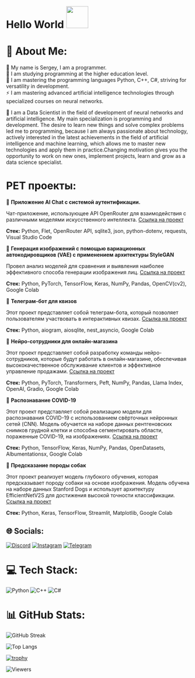 <h1>
  Hello World
  <img src="https://media.giphy.com/media/v1.Y2lkPTc5MGI3NjExM3pmb2hiajlib3c3amt6ZDhwdjF0YnlvbGhzcHJzeHMwNm5lMW9vZSZlcD12MV9pbnRlcm5hbF9naWZfYnlfaWQmY3Q9Zw/bcKmIWkUMCjVm/giphy.gif" width="60px"/>
</h1>

# 🧾  About Me: 
🔭 My name is Sergey, I am a programmer.<br>
🌱 I am studying programming at the higher education level.<br>
💬 I am mastering the programming languages ​​Python, C++, C#, striving for versatility in development.<br>
⚡ I am mastering advanced artificial intelligence technologies through specialized courses on neural networks.<br>

💫 I am a Data Scientist in the field of development of neural networks and artificial intelligence. My main specialization is programming and development. The desire to learn new things and solve complex problems led me to programming, because I am always passionate about technology, actively interested in the latest achievements in the field of artificial intelligence and machine learning, which allows me to master new technologies and apply them in practice.Changing motivation gives you the opportunity to work on new ones, implement projects, learn and grow as a data science specialist.

# PET проекты:
📌 **Приложение AI Chat с системой аутентификации.**

Чат-приложение, использующее API OpenRouter для взаимодействия с различными моделями искусственного интеллекта. [Ссылка на проект](https://github.com/sromanov103/ChatApplication)

**Стек:** Python, Flet, OpenRouter API, sqlite3, json, python-dotenv, requests, Visual Studio Code

📌 **Генерация изображений с помощью вариационных автокодировщиков (VAE) с применением архитектуры StyleGAN**

Провел анализ моделей для сравнения и выявления наиболее эффективного способа генерации изображения лиц. [Ссылка на проект](https://github.com/sromanov103/face_generation)

**Стек:** Python, PyTorch, TensorFlow, Keras, NumPy, Pandas, OpenCV(cv2), Google Colab

📌 **Телеграм-бот для квизов**

Этот проект представляет собой телеграм-бота, который позволяет пользователям участвовать в интерактивных квизах. [Ссылка на проект](https://github.com/sromanov103/Python-Chat-Bot)

**Стек:** Python, aiogram, aiosqlite, nest_asyncio, Google Colab

📌 **Нейро-сотрудники для онлайн-магазина**

Этот проект представляет собой разработку команды нейро-сотрудников, которые будут работать в онлайн-магазине, обеспечивая высококачественное обслуживание клиентов и эффективное управление продажами. [Ссылка на проект](https://github.com/sromanov103/neuro-staff)

**Стек:** Python, PyTorch, Transformers, Peft, NumPy, Pandas, Llama Index, OpenAI, Gradio, Google Colab

📌 **Распознавание COVID-19**

Этот проект представляет собой реализацию модели для распознавания COVID-19 с использованием свёрточных нейронных сетей (CNN). Модель обучается на наборе данных рентгеновских снимков грудной клетки и способна сегментировать области, пораженные COVID-19, на изображениях. [Ссылка на проект](https://github.com/sromanov103/covid_19)

**Стек:** Python, TensorFlow, Keras, NumPy, Pandas, OpenDatasets, Albumentationsx, Google Colab

📌 **Предсказание породы собак**

Этот проект реализует модель глубокого обучения, которая предсказывает породу собаки на основе изображения. Модель обучена на наборе данных Stanford Dogs и использует архитектуру EfficientNetV2S для достижения высокой точности классификации. [Ссылка на проект](https://github.com/sromanov103/Gradio_breed)

**Стек:** Python, Keras, TensorFlow, Streamlit, Matplotlib, Google Colab


## 🌐 Socials:
[![Discord](https://img.shields.io/badge/Discord-%237289DA.svg?logo=discord&logoColor=white)](https://discord.gg/polovoyagressor) 
[![Instagram](https://img.shields.io/badge/Instagram-%23E4405F.svg?logo=Instagram&logoColor=white)](https://instagram.com/paren_iz_alupki_) 
[![Telegram](https://img.shields.io/badge/Telegram-%230088cc.svg?logo=Telegram&logoColor=white)](https://t.me/PiterChong)

# 💻 Tech Stack:
![Python](https://img.shields.io/badge/python-3670A0?style=for-the-badge&logo=python&logoColor=ffdd54) ![C++](https://img.shields.io/badge/c++-%2300599C.svg?style=for-the-badge&logo=c%2B%2B&logoColor=white) ![C#](https://img.shields.io/badge/c%23-%23239120.svg?style=for-the-badge&logo=c-sharp&logoColor=white)
# 📊 GitHub Stats:
![GitHub Streak](http://github-readme-streak-stats.herokuapp.com?user=sromanov103&theme=gruvbox&background=1d2021)


![Top Langs](https://github-readme-stats.vercel.app/api/top-langs/?username=sromanov103&layout=compact&theme=gruvbox&bg_color=1d2021)

[![trophy](https://github-profile-trophy.vercel.app/?username=sromanov103&theme=gruvbox&no-frame=true&column=4&margin-w=15&margin-h=15)](https://github.com/ryo-ma/github-profile-trophy)

![Viewers](https://img.shields.io/github/watchers/sromanov103/sromanov103?style=social)
